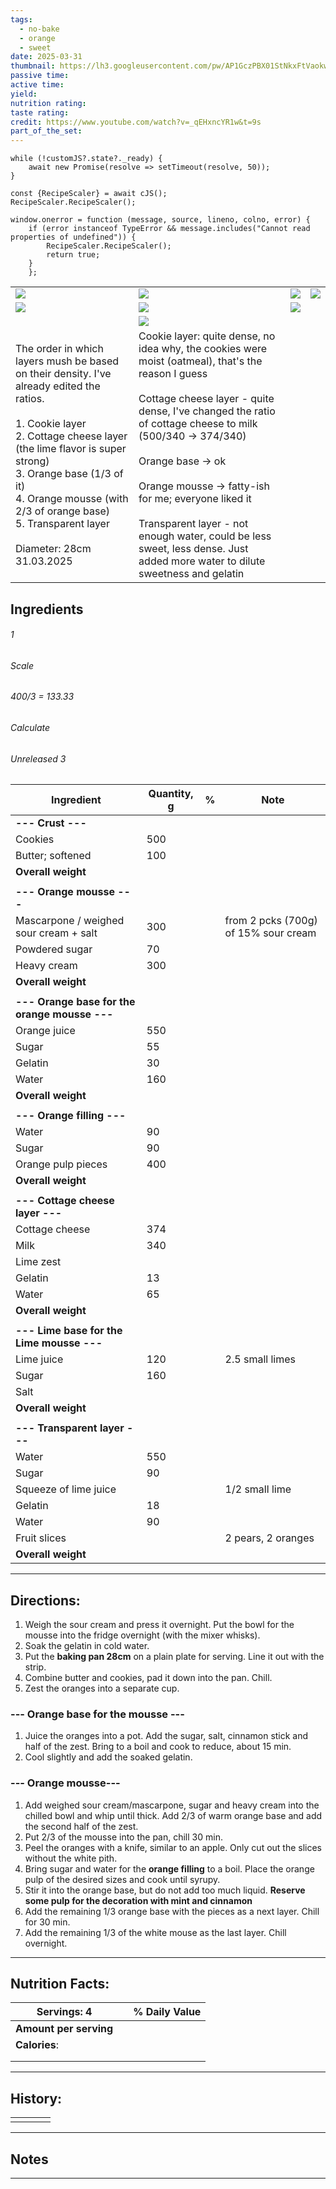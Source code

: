 ```yaml
---
tags:
  - no-bake
  - orange
  - sweet
date: 2025-03-31
thumbnail: https://lh3.googleusercontent.com/pw/AP1GczPBX01StNkxFtVaokwQ3yjWFILar19NAVLCktFJgQ8N-TrmgJIS8Tb69kAk9tjuYtqlr1NV1Wpjd_bt9IiPoQF8SRNsYs_aEnbBjIthmpIRdwWFlD8WI8jfZCqwgsd9_-b1nBBTXsPVdWjesubMMNrR=w1204-h903-s-no-gm?authuser=0
passive time: 
active time: 
yield: 
nutrition rating: 
taste rating: 
credit: https://www.youtube.com/watch?v=_qEHxncYR1w&t=9s
part_of_the_set:
---
```

```dataviewjs
while (!customJS?.state?._ready) { 
	await new Promise(resolve => setTimeout(resolve, 50)); 
} 

const {RecipeScaler} = await cJS();
RecipeScaler.RecipeScaler();

window.onerror = function (message, source, lineno, colno, error) {
	if (error instanceof TypeError && message.includes("Cannot read properties of undefined")) {
		RecipeScaler.RecipeScaler();
		return true;
	}
    };
```

|                                                                                                                                                                                                                                                                                                                       |                                                                                                                                                                                                                                                                                                                                                                                                                                               |                                                                                                                                                                                                                                      |                                                                                                                                                                                                                                      |
| --------------------------------------------------------------------------------------------------------------------------------------------------------------------------------------------------------------------------------------------------------------------------------------------------------------------- | --------------------------------------------------------------------------------------------------------------------------------------------------------------------------------------------------------------------------------------------------------------------------------------------------------------------------------------------------------------------------------------------------------------------------------------------- | ------------------------------------------------------------------------------------------------------------------------------------------------------------------------------------------------------------------------------------ | ------------------------------------------------------------------------------------------------------------------------------------------------------------------------------------------------------------------------------------ |
| ![](https://lh3.googleusercontent.com/pw/AP1GczONWaYnAShlSlF8n3v5AsevqrmConm2vxoLFzEc1Qwd7AH4gHSCNSlIDlJzGgAnzE4EkirYLKbgjVdLX8Eq5ApJ7QRwDBAY2NpYVlIddyNVecz1zI9FQP2WtW5A5axk4RTJJH5xKjFMQjeUp5B-_EbB=w1204-h903-s-no-gm?authuser=0)                                                                                  | ![](https://lh3.googleusercontent.com/pw/AP1GczOGXyP_tYauLmvAT1Hdsr8GASO5CCDMiQImgedfsZ-GkvuoGrle9rT5piElyK057rpGg4NF1yTSY6UAVSjCAT3RtCMSWiXjwJjGEvC5nYoTy-ELcmE7epNMS_DqWKuuPkX-fX8tUvR8792OPYDKSq1o=w677-h903-s-no-gm?authuser=0)                                                                                                                                                                                                           | ![](https://lh3.googleusercontent.com/pw/AP1GczPBX01StNkxFtVaokwQ3yjWFILar19NAVLCktFJgQ8N-TrmgJIS8Tb69kAk9tjuYtqlr1NV1Wpjd_bt9IiPoQF8SRNsYs_aEnbBjIthmpIRdwWFlD8WI8jfZCqwgsd9_-b1nBBTXsPVdWjesubMMNrR=w1204-h903-s-no-gm?authuser=0) | ![](https://lh3.googleusercontent.com/pw/AP1GczNgJuLHWpGhxEgYHhZEI60Zg34zGATAOScObh1Udd0avvbyrbXBQ_mAyLEY4pIr4RbT-hcMOKIIatHc_upmXywM327LrUZAXagcexyMCL0Vp5ojEfEh3F1h8ygVntLhgFsbFGEPoQvcfJnlJQWJ43Qe=w1204-h903-s-no-gm?authuser=0) |
| ![](https://lh3.googleusercontent.com/pw/AP1GczNkJPZ-Z48TZrW-bT2TrFMaytj0OW1eOV6S9418f5h36Ch9yrll8BkSOB4F060mjti9rWXFFw7nb3mVg-oSPNVeDTvPpcAUzyqAkwqrsRA3MlkvesWdaJTIBM2xuN8hrXODEGU3QxjXlCYwMG10IntM=w732-h903-s-no-gm?authuser=0)                                                                                   | ![](https://lh3.googleusercontent.com/pw/AP1GczOMIeVU5LuqjBg2mkAVVan5aSWAK4XO11e0p68LxcUwa0Id_oELeK8ydFQ7SdjwWfClXw_YBODjXAbUfr6E6ooO_P3gPi7x4IBMFg0EkixYZh4EC8thsJ5kWvpsvXTspxVQFUo8D9k3N5-tmD9be7hC=w1204-h903-s-no-gm?authuser=0)                                                                                                                                                                                                          | ![](https://lh3.googleusercontent.com/pw/AP1GczPVmNqb2b0gwZkz5wCe6e5yjJxczCHhHpRbKm3QT9roEkbC_D9Dq8u3cW5UhicyFl-eGUQIe0pvmTiGa9WEvqvOHxlPI0LcVE4Uro2e9oojlbeNpe3ImnnSuE4bOcYfk1doFK2OW7A2jgaxTtsHjsM7=w1204-h903-s-no-gm?authuser=0) |                                                                                                                                                                                                                                      |
|                                                                                                                                                                                                                                                                                                                       | ![](https://lh3.googleusercontent.com/pw/AP1GczOLZK87kF1j3F9UzE6K2xA5qk6T_8xb73e5O_0Fp_lYMmJNlArxoeOSrM2w01Gti8erMLIJ21OOPiSLf94VjxWQcdhIabhkpqLoKiHWy9XTxgAxRHvJeQOlPyHUkAJzuEp8_MIfECmCeN8MbV1UlcXT=w1204-h903-s-no-gm?authuser=0)                                                                                                                                                                                                          |                                                                                                                                                                                                                                      |                                                                                                                                                                                                                                      |
| The order in which layers mush be based on their density. I've already edited the ratios.<br><br>1. Cookie layer<br>2. Cottage cheese layer (the lime flavor is super strong)<br>3. Orange base (1/3 of it)<br>4. Orange mousse (with 2/3 of orange base)<br>5. Transparent layer<br><br>Diameter: 28cm<br>31.03.2025 | Cookie layer: quite dense, no idea why, the cookies were moist (oatmeal), that's the reason I guess<br><br>Cottage cheese layer - quite dense, I've changed the ratio of cottage cheese to milk (500/340 -> 374/340)<br><br>Orange base -> ok<br><br>Orange mousse -> fatty-ish for me; everyone liked it<br><br>Transparent layer - not enough water, could be less sweet, less dense. Just added more water to dilute sweetness and gelatin |                                                                                                                                                                                                                                      |                                                                                                                                                                                                                                      |

## Ingredients

###### 1
###### Scale
###### 400/3 = 133.33
###### Calculate
###### Unreleased 3

| Ingredient                                    | Quantity, g | %   | Note                                 |
| --------------------------------------------- | ----------- | --- | ------------------------------------ |
| **--- Crust ---**                             |             |     |                                      |
| Cookies                                       | 500         |     |                                      |
| Butter; softened                              | 100         |     |                                      |
| **Overall weight**                            |             |     |                                      |
|                                               |             |     |                                      |
| **--- Orange mousse ---**                     |             |     |                                      |
| Mascarpone / weighed sour cream + salt        | 300         |     | from 2 pcks (700g) of 15% sour cream |
| Powdered sugar                                | 70          |     |                                      |
| Heavy cream                                   | 300         |     |                                      |
| **Overall weight**                            |             |     |                                      |
|                                               |             |     |                                      |
| **--- Orange base for the orange mousse ---** |             |     |                                      |
| Orange juice                                  | 550         |     |                                      |
| Sugar                                         | 55          |     |                                      |
| Gelatin                                       | 30          |     |                                      |
| Water                                         | 160         |     |                                      |
| **Overall weight**                            |             |     |                                      |
|                                               |             |     |                                      |
| **--- Orange filling ---**                    |             |     |                                      |
| Water                                         | 90          |     |                                      |
| Sugar                                         | 90          |     |                                      |
| Orange pulp pieces                            | 400         |     |                                      |
| **Overall weight**                            |             |     |                                      |
|                                               |             |     |                                      |
| **--- Cottage cheese layer ---**              |             |     |                                      |
| Cottage cheese                                | 374         |     |                                      |
| Milk                                          | 340         |     |                                      |
| Lime zest                                     |             |     |                                      |
| Gelatin                                       | 13          |     |                                      |
| Water                                         | 65          |     |                                      |
| **Overall weight**                            |             |     |                                      |
|                                               |             |     |                                      |
| **--- Lime base for the Lime mousse ---**     |             |     |                                      |
| Lime juice                                    | 120         |     | 2.5 small limes                      |
| Sugar                                         | 160         |     |                                      |
| Salt                                          |             |     |                                      |
| **Overall weight**                            |             |     |                                      |
|                                               |             |     |                                      |
| **--- Transparent layer ---**                 |             |     |                                      |
| Water                                         | 550         |     |                                      |
| Sugar                                         | 90          |     |                                      |
| Squeeze of lime juice                         |             |     | 1/2 small lime                       |
| Gelatin                                       | 18          |     |                                      |
| Water                                         | 90          |     |                                      |
| Fruit slices                                  |             |     | 2 pears, 2 oranges                   |
| **Overall weight**                            |             |     |                                      |






---
## Directions:

1. Weigh the sour cream and press it overnight. Put the bowl for the mousse into the fridge overnight (with the mixer whisks).
2. Soak the gelatin in cold water.
3. Put the **baking pan 28cm** on a plain plate for serving. Line it out with the strip.
4. Combine butter and cookies, pad it down into the pan. Chill.
5. Zest the oranges into a separate cup. 

### --- Orange base for the mousse ---
1. Juice the oranges into a pot. Add the sugar, salt, cinnamon stick and half of the zest. Bring to a boil and cook to reduce, about 15 min.
2. Cool slightly and add the soaked gelatin.

### --- Orange mousse---
1. Add weighed sour cream/mascarpone, sugar and heavy cream into the chilled bowl and whip until thick. Add 2/3 of warm orange base and add the second half of the zest.
2. Put 2/3 of the mousse into the pan, chill 30 min.
3. Peel the oranges with a knife, similar to an apple. Only cut out the slices without the white pith.
4. Bring sugar and water for the **orange filling** to a boil. Place the orange pulp of the desired sizes and cook until syrupy.
5. Stir it into the orange base, but do not add too much liquid. **Reserve some pulp for the decoration with mint and cinnamon**
6. Add the remaining 1/3 orange base with the pieces as a next layer. Chill for 30 min.
7. Add the remaining 1/3 of the white mouse as the last layer. Chill overnight.


---
## Nutrition Facts:

| **Servings: 4**        |     | % Daily Value |
| ---------------------- | --- | ------------- |
| **Amount per serving** |     |               |
| **Calories**:          |     |               |
|                        |     |               |
|                        |     |               |



---
## History:

|     |                   |                   |                   |
| --- | ----------------- | ----------------- | ----------------- |
|     |                   |                   |                   |


---
## Notes


>

---




